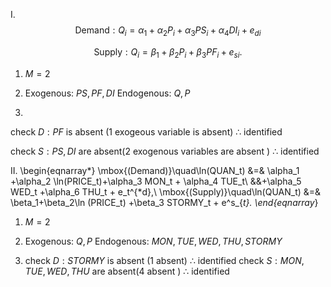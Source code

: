 I.
$$\text{ Demand}: Q_i =\alpha_1+\alpha_2 P_i +\alpha_3 PS_i + \alpha_4 DI_i + e_{di}$$

$$\mbox{ Supply}: Q_i =\beta_1+\beta_2 P_i +\beta_3 PF_i +  e_{si}.$$

1. $M=2$

2. Exogenous: $PS,PF,DI$
Endogenous: $Q,P$

3.

check $D: PF$  is absent (1 exogeous variable is absent) $\therefore$  identified
   
check $S:PS,DI$ are absent(2 exogenous variables are absent ) $\therefore$  identified 

II.
\begin{eqnarray*}
\mbox{(Demand)}\quad\ln(QUAN_t) &=& \alpha_1 +\alpha_2 \ln(PRICE_t)+\alpha_3 MON_t + \alpha_4 TUE_t\\
&&+\alpha_5 WED_t +\alpha_6 THU_t + e_t^{*d},\\
\mbox{(Supply)}\quad\ln(QUAN_t) &=& \beta_1+\beta_2\ln (PRICE_t) +\beta_3 STORMY_t + e^s_{*t}.
\end{eqnarray*}

1. $M=2$

2. Exogenous: $Q,P$
Endogenous: $MON,TUE,WED,THU,STORMY$

3. check $D: STORMY$  is absent (1 absent) $\therefore$  identified 
check $S:MON,TUE,WED,THU$ are absent(4  absent ) $\therefore$  identified 
